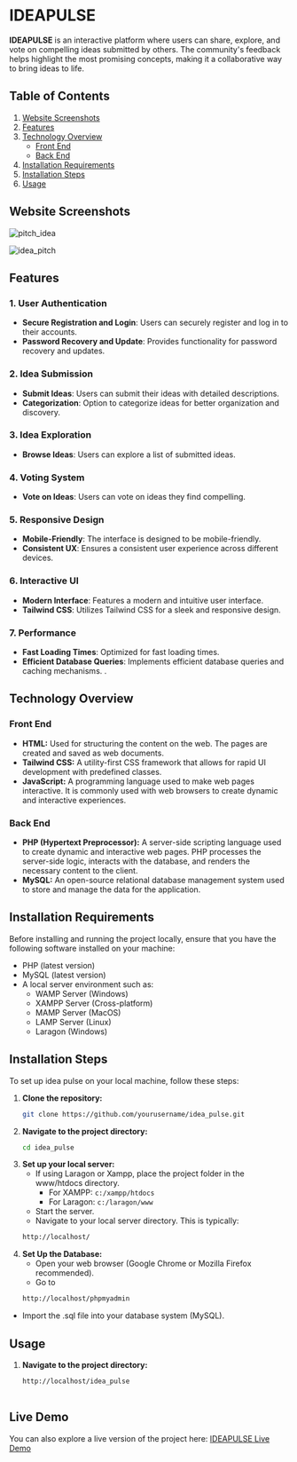 # IDEAPULSE

**IDEAPULSE** is an interactive platform where users can share, explore, and vote on compelling ideas submitted by others. The community's feedback helps highlight the most promising concepts, making it a collaborative way to bring ideas to life.

## Table of Contents

1. [Website Screenshots](#website-screenshots)
2. [Features](#features)
3. [Technology Overview](#technology-overview)
   - [Front End](#front-end)
   - [Back End](#back-end)
4. [Installation Requirements](#installation-requirements)
5. [Installation Steps](#installation-steps)
6. [Usage](#usage)

## Website Screenshots
![pitch_idea](https://github.com/user-attachments/assets/9544abb9-ffdb-4f48-a999-1bce5e033052)

![idea_pitch](https://github.com/user-attachments/assets/29a729e2-5801-49b9-8904-cc466c562bad)

## Features

### 1. User Authentication
- **Secure Registration and Login**: Users can securely register and log in to their accounts.
- **Password Recovery and Update**: Provides functionality for password recovery and updates.

### 2. Idea Submission
- **Submit Ideas**: Users can submit their ideas with detailed descriptions.
- **Categorization**: Option to categorize ideas for better organization and discovery.

### 3. Idea Exploration
- **Browse Ideas**: Users can explore a list of submitted ideas.

### 4. Voting System
- **Vote on Ideas**: Users can vote on ideas they find compelling.

### 5. Responsive Design
- **Mobile-Friendly**: The interface is designed to be mobile-friendly.
- **Consistent UX**: Ensures a consistent user experience across different devices.

### 6. Interactive UI
- **Modern Interface**: Features a modern and intuitive user interface.
- **Tailwind CSS**: Utilizes Tailwind CSS for a sleek and responsive design.


### 7. Performance
- **Fast Loading Times**: Optimized for fast loading times.
- **Efficient Database Queries**: Implements efficient database queries and caching mechanisms.
.

  
## Technology Overview

### Front End

- **HTML:** Used for structuring the content on the web. The pages are created and saved as web documents.
- **Tailwind CSS:** A utility-first CSS framework that allows for rapid UI development with predefined classes.
- **JavaScript:** A programming language used to make web pages interactive. It is commonly used with web browsers to create dynamic and interactive experiences.

### Back End

- **PHP (Hypertext Preprocessor):** A server-side scripting language used to create dynamic and interactive web pages. PHP processes the server-side logic, interacts with the database, and renders the necessary content to the client.
- **MySQL:** An open-source relational database management system used to store and manage the data for the application.

## Installation Requirements

Before installing and running the project locally, ensure that you have the following software installed on your machine:

- PHP (latest version)
- MySQL (latest version)
- A local server environment such as:
  - WAMP Server (Windows)
  - XAMPP Server (Cross-platform)
  - MAMP Server (MacOS)
  - LAMP Server (Linux)
  - Laragon (Windows)

## Installation Steps

To set up idea pulse on your local machine, follow these steps:

1. **Clone the repository:**
   ```sh
   git clone https://github.com/yourusername/idea_pulse.git

2. **Navigate to the project directory:**
   ```bash
   cd idea_pulse

3. **Set up your local server:**
   - If using Laragon or Xampp, place the project folder in the www/htdocs directory.
     - For XAMPP: `c:/xampp/htdocs`
     - For Laragon: `c:/laragon/www`
   - Start the server.
   - Navigate to your local server directory. This is typically:
   ```bash
   http://localhost/

4. **Set Up the Database:**
   - Open your web browser (Google Chrome or Mozilla Firefox recommended).
   - Go to
   ```bash
   http://localhost/phpmyadmin

 - Import the .sql file into your database system (MySQL). 
 
## Usage
1. **Navigate to the project directory:**
   ```bash
   http://localhost/idea_pulse
  

## Live Demo

You can also explore a live version of the project here: [IDEAPULSE Live Demo](https://www.ideapulse.ingmelo.com/)
